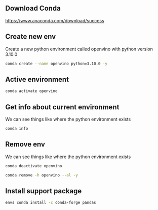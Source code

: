 ## Download Conda
https://www.anaconda.com/download/success


## Create new env  

Create a new python environment called openvino with python version 3.10.0

```sh
conda create --name openvino python=3.10.0 -y
```

## Active environment

```sh
conda activate openvino
```


## Get info about current environment

We can see things like where the python environment exists
```sh
conda info
```


## Remove env

We can see things like where the python environment exists
```sh
conda deactivate openvino
```

```sh
conda remove -h openvino --al -y
```


## Install support package

```sh
envs conda install -c conda-forge pandas
```